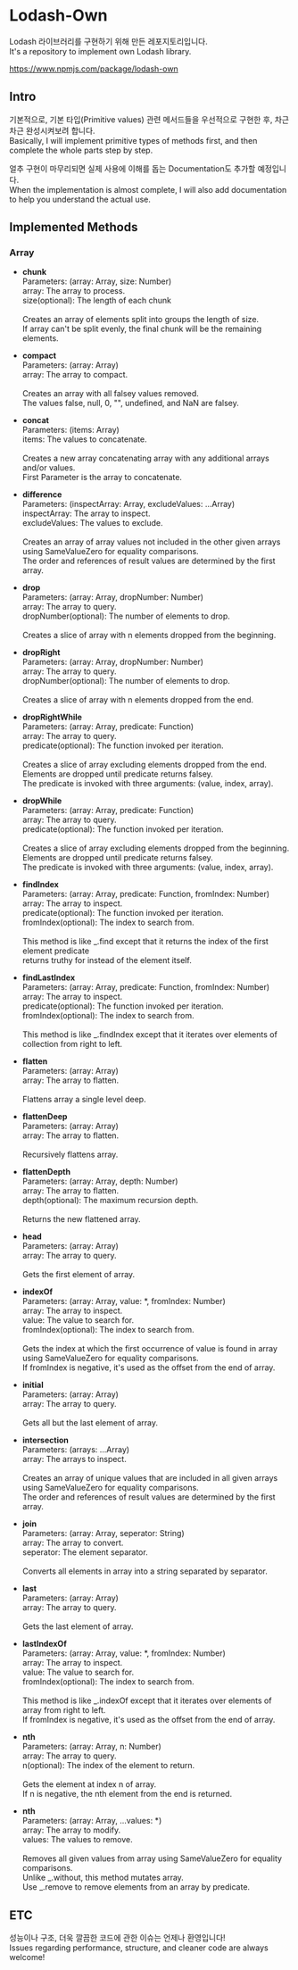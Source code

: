 # Lodash-Own
Lodash 라이브러리를 구현하기 위해 만든 레포지토리입니다.<br>
It's a repository to implement own Lodash library.

<a href="https://www.npmjs.com/package/lodash-own" target="_blank">https://www.npmjs.com/package/lodash-own</a>

## Intro
기본적으로, 기본 타입(Primitive values) 관련 메서드들을 우선적으로 구현한 후, 차근차근 완성시켜보려 합니다.<br>
Basically, I will implement primitive types of methods first, and then complete the whole parts step by step.

얼추 구현이 마무리되면 실제 사용에 이해를 돕는 Documentation도 추가할 예정입니다.<br>
When the implementation is almost complete, I will also add documentation to help you understand the actual use.

## Implemented Methods
### Array
- <b>chunk</b>\
Parameters: (array: Array, size: Number)\
array: The array to process.\
size(optional): The length of each chunk\
\
Creates an array of elements split into groups the length of size.\
If array can't be split evenly, the final chunk will be the remaining elements.

- <b>compact</b>\
Parameters: (array: Array)\
array: The array to compact.\
\
Creates an array with all falsey values removed.\
The values false, null, 0, "", undefined, and NaN are falsey.

- <b>concat</b>\
Parameters: (items: Array)\
items: The values to concatenate.\
\
Creates a new array concatenating array with any additional arrays and/or values.\
First Parameter is the array to concatenate.

- <b>difference</b>\
Parameters: (inspectArray: Array, excludeValues: ...Array)\
inspectArray: The array to inspect.\
excludeValues: The values to exclude.\
\
Creates an array of array values not included in the other given arrays using SameValueZero for equality comparisons.\
The order and references of result values are determined by the first array.

- <b>drop</b>\
Parameters: (array: Array, dropNumber: Number)\
array: The array to query.\
dropNumber(optional): The number of elements to drop.\
\
Creates a slice of array with n elements dropped from the beginning.

- <b>dropRight</b>\
Parameters: (array: Array, dropNumber: Number)\
array: The array to query.\
dropNumber(optional): The number of elements to drop.\
\
Creates a slice of array with n elements dropped from the end.

- <b>dropRightWhile</b>\
Parameters: (array: Array, predicate: Function)\
array: The array to query.\
predicate(optional): The function invoked per iteration.\
\
Creates a slice of array excluding elements dropped from the end.\
Elements are dropped until predicate returns falsey.\
The predicate is invoked with three arguments: (value, index, array).

- <b>dropWhile</b>\
Parameters: (array: Array, predicate: Function)\
array: The array to query.\
predicate(optional): The function invoked per iteration.\
\
Creates a slice of array excluding elements dropped from the beginning.\
Elements are dropped until predicate returns falsey.\
The predicate is invoked with three arguments: (value, index, array).

- <b>findIndex</b>\
Parameters: (array: Array, predicate: Function, fromIndex: Number)\
array: The array to inspect.\
predicate(optional): The function invoked per iteration.\
fromIndex(optional): The index to search from.\
\
This method is like _.find except that it returns the index of the first element predicate\
returns truthy for instead of the element itself.

- <b>findLastIndex</b>\
Parameters: (array: Array, predicate: Function, fromIndex: Number)\
array: The array to inspect.\
predicate(optional): The function invoked per iteration.\
fromIndex(optional): The index to search from.\
\
This method is like _.findIndex except that it iterates over elements of collection from right to left.

- <b>flatten</b>\
Parameters: (array: Array)\
array: The array to flatten.\
\
Flattens array a single level deep.

- <b>flattenDeep</b>\
Parameters: (array: Array)\
array: The array to flatten.\
\
Recursively flattens array.

- <b>flattenDepth</b>\
Parameters: (array: Array, depth: Number)\
array: The array to flatten.\
depth(optional): The maximum recursion depth.\
\
Returns the new flattened array.

- <b>head</b>\
Parameters: (array: Array)\
array: The array to query.\
\
Gets the first element of array.

- <b>indexOf</b>\
Parameters: (array: Array, value: *, fromIndex: Number)\
array: The array to inspect.\
value: The value to search for.\
fromIndex(optional): The index to search from.\
\
Gets the index at which the first occurrence of value is found in array using SameValueZero for equality comparisons.\
If fromIndex is negative, it's used as the offset from the end of array.

- <b>initial</b>\
Parameters: (array: Array)\
array: The array to query.\
\
Gets all but the last element of array.

- <b>intersection</b>\
Parameters: (arrays: ...Array)\
array: The arrays to inspect.\
\
Creates an array of unique values that are included in all given arrays using SameValueZero for equality comparisons.\
The order and references of result values are determined by the first array.

- <b>join</b>\
Parameters: (array: Array, seperator: String)\
array: The array to convert.\
seperator: The element separator.\
\
Converts all elements in array into a string separated by separator.

- <b>last</b>\
Parameters: (array: Array)\
array: The array to query.\
\
Gets the last element of array.

- <b>lastIndexOf</b>\
Parameters: (array: Array, value: *, fromIndex: Number)\
array: The array to inspect.\
value: The value to search for.\
fromIndex(optional): The index to search from.\
\
This method is like _.indexOf except that it iterates over elements of array from right to left.\
If fromIndex is negative, it's used as the offset from the end of array.

- <b>nth</b>\
Parameters: (array: Array, n: Number)\
array: The array to query.\
n(optional): The index of the element to return.\
\
Gets the element at index n of array.\
If n is negative, the nth element from the end is returned.

- <b>nth</b>\
Parameters: (array: Array, ...values: *)\
array: The array to modify.\
values: The values to remove.\
\
Removes all given values from array using SameValueZero for equality comparisons.\
Unlike _.without, this method mutates array.\
Use _.remove to remove elements from an array by predicate.

## ETC
성능이나 구조, 더욱 깔끔한 코드에 관한 이슈는 언제나 환영입니다!<br>
Issues regarding performance, structure, and cleaner code are always welcome!
